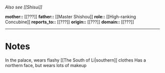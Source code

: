 *Also see [[Shisui]]*

**mother::** [[???]]
**father::** [[Master Shishou]]
**role::** [[High-ranking Concubine]]
**reports_to::** [[???]]
**origin::** [[???]]
**domain::** [[???]]

---
# Notes
In the palace, wears flashy [[The South of Li|southern]] clothes
Has a northern face, but wears lots of makeup
